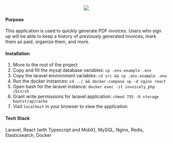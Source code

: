 <div style="text-align:center"><img src="https://i.imgur.com/jq5An3E.png" /></div>

#### Purpose

This application is used to quickly generate PDF invoices. Users who sign up will be able to keep a history of previously generated invoices, mark them as paid, organize them, and more.

#### Installation

1. Move to the root of the project
2. Copy and fill the mysql database variables: `cp .env.example .env`
3. Copy the laravel environment variables: `cd src && cp .env.example .env`
4. Run the docker instances: `cd ../ && docker-compose up -d nginx react`
5. Open bash for the laravel instance: `docker exec -it invoicely_php /bin/sh`
6. Grant write permissions for laravel application: `chmod 755 -R storage bootstrap/cache`
7. Visit `localhost` in your browser to view the application

#### Tech Stack

Laravel, React (with Typescript and MobX), MySQL, Nginx, Redis, Elasticsearch, Docker
